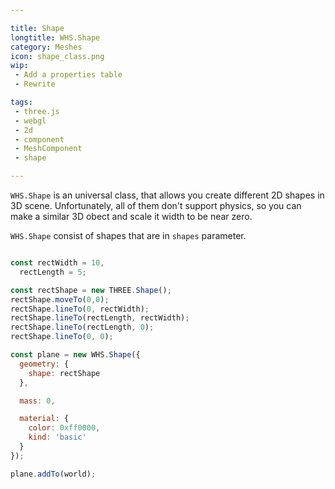 ```yaml
---

title: Shape
longtitle: WHS.Shape
category: Meshes
icon: shape_class.png
wip: 
 - Add a properties table
 - Rewrite

tags:
 - three.js
 - webgl
 - 2d
 - component
 - MeshComponent
 - shape

---
```


`WHS.Shape` is an universal class, that allows you create different 2D shapes in 3D scene. Unfortunately, all of them don't support physics, so you can make a similar 3D obect and scale it width to be near zero.

`WHS.Shape` consist of shapes that are in `shapes` parameter.

```javascript

const rectWidth = 10,
  rectLength = 5;

const rectShape = new THREE.Shape();
rectShape.moveTo(0,0);
rectShape.lineTo(0, rectWidth);
rectShape.lineTo(rectLength, rectWidth);
rectShape.lineTo(rectLength, 0);
rectShape.lineTo(0, 0);

const plane = new WHS.Shape({
  geometry: {
    shape: rectShape
  },

  mass: 0,

  material: {
    color: 0xff0000,
    kind: 'basic'
  }
});

plane.addTo(world);

```
